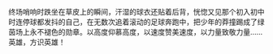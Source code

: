 终场哨响时跌坐在草皮上的瞬间，汗湿的球衣还贴着后背，恍惚又见那个初入初中时连停球都发抖的自己，在无数次追着滚动的足球奔跑中，把少年的莽撞踢成了绿茵场上永不褪色的勋章。以高度仰慕高度，以速度赞美速度，以力量致敬力量……英雄，方识英雄！
